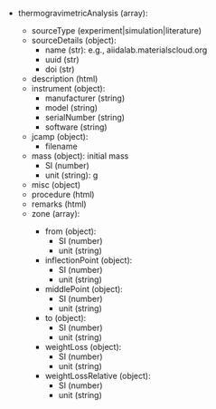- thermogravimetricAnalysis (array<object>):
  - sourceType (experiment|simulation|literature)
  - sourceDetails (object):
    - name (str): e.g., aiidalab.materialscloud.org
    - uuid (str)
    - doi (str)
  - description (html)
  - instrument (object):
    - manufacturer (string)
    - model (string)
    - serialNumber (string)
    - software (string)
  - jcamp (object):
    - filename
  - mass (object): initial mass
    - SI (number)
    - unit (string): g
  - misc (object)
  - procedure (html)
  - remarks (html)
  - zone (array<object>):
    - from (object):
      - SI (number)
      - unit (string)
    - inflectionPoint (object):
      - SI (number)
      - unit (string)
    - middlePoint (object):
      - SI (number)
      - unit (string)
    - to (object):
      - SI (number)
      - unit (string)
    - weightLoss (object):
      - SI (number)
      - unit (string)
    - weightLossRelative (object):
      - SI (number)
      - unit (string)
